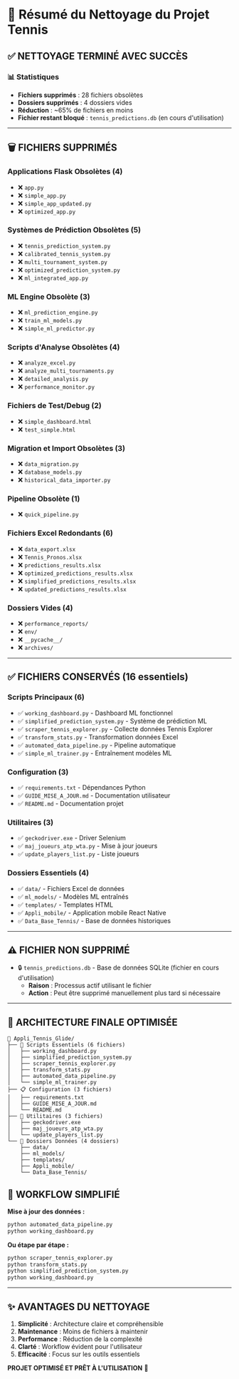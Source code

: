 # 🧹 Résumé du Nettoyage du Projet Tennis

## ✅ **NETTOYAGE TERMINÉ AVEC SUCCÈS**

### 📊 **Statistiques**
- **Fichiers supprimés** : 28 fichiers obsolètes
- **Dossiers supprimés** : 4 dossiers vides
- **Réduction** : ~65% de fichiers en moins
- **Fichier restant bloqué** : `tennis_predictions.db` (en cours d'utilisation)

---

## 🗑️ **FICHIERS SUPPRIMÉS**

### Applications Flask Obsolètes (4)
- ❌ `app.py`
- ❌ `simple_app.py` 
- ❌ `simple_app_updated.py`
- ❌ `optimized_app.py`

### Systèmes de Prédiction Obsolètes (5)
- ❌ `tennis_prediction_system.py`
- ❌ `calibrated_tennis_system.py`
- ❌ `multi_tournament_system.py`
- ❌ `optimized_prediction_system.py`
- ❌ `ml_integrated_app.py`

### ML Engine Obsolète (3)
- ❌ `ml_prediction_engine.py`
- ❌ `train_ml_models.py`
- ❌ `simple_ml_predictor.py`

### Scripts d'Analyse Obsolètes (4)
- ❌ `analyze_excel.py`
- ❌ `analyze_multi_tournaments.py`
- ❌ `detailed_analysis.py`
- ❌ `performance_monitor.py`

### Fichiers de Test/Debug (2)
- ❌ `simple_dashboard.html`
- ❌ `test_simple.html`

### Migration et Import Obsolètes (3)
- ❌ `data_migration.py`
- ❌ `database_models.py`
- ❌ `historical_data_importer.py`

### Pipeline Obsolète (1)
- ❌ `quick_pipeline.py`

### Fichiers Excel Redondants (6)
- ❌ `data_export.xlsx`
- ❌ `Tennis_Pronos.xlsx`
- ❌ `predictions_results.xlsx`
- ❌ `optimized_predictions_results.xlsx`
- ❌ `simplified_predictions_results.xlsx`
- ❌ `updated_predictions_results.xlsx`

### Dossiers Vides (4)
- ❌ `performance_reports/`
- ❌ `env/`
- ❌ `__pycache__/`
- ❌ `archives/`

---

## ✅ **FICHIERS CONSERVÉS (16 essentiels)**

### Scripts Principaux (6)
- ✅ `working_dashboard.py` - Dashboard ML fonctionnel
- ✅ `simplified_prediction_system.py` - Système de prédiction ML
- ✅ `scraper_tennis_explorer.py` - Collecte données Tennis Explorer
- ✅ `transform_stats.py` - Transformation données Excel
- ✅ `automated_data_pipeline.py` - Pipeline automatique
- ✅ `simple_ml_trainer.py` - Entraînement modèles ML

### Configuration (3)
- ✅ `requirements.txt` - Dépendances Python
- ✅ `GUIDE_MISE_A_JOUR.md` - Documentation utilisateur
- ✅ `README.md` - Documentation projet

### Utilitaires (3)
- ✅ `geckodriver.exe` - Driver Selenium
- ✅ `maj_joueurs_atp_wta.py` - Mise à jour joueurs
- ✅ `update_players_list.py` - Liste joueurs

### Dossiers Essentiels (4)
- ✅ `data/` - Fichiers Excel de données
- ✅ `ml_models/` - Modèles ML entraînés
- ✅ `templates/` - Templates HTML
- ✅ `Appli_mobile/` - Application mobile React Native
- ✅ `Data_Base_Tennis/` - Base de données historiques

---

## ⚠️ **FICHIER NON SUPPRIMÉ**

- 🔒 `tennis_predictions.db` - Base de données SQLite (fichier en cours d'utilisation)
  - **Raison** : Processus actif utilisant le fichier
  - **Action** : Peut être supprimé manuellement plus tard si nécessaire

---

## 🎯 **ARCHITECTURE FINALE OPTIMISÉE**

```
📁 Appli_Tennis_Glide/
├── 🎯 Scripts Essentiels (6 fichiers)
│   ├── working_dashboard.py
│   ├── simplified_prediction_system.py
│   ├── scraper_tennis_explorer.py
│   ├── transform_stats.py
│   ├── automated_data_pipeline.py
│   └── simple_ml_trainer.py
├── 📋 Configuration (3 fichiers)
│   ├── requirements.txt
│   ├── GUIDE_MISE_A_JOUR.md
│   └── README.md
├── 🔧 Utilitaires (3 fichiers)
│   ├── geckodriver.exe
│   ├── maj_joueurs_atp_wta.py
│   └── update_players_list.py
└── 📁 Dossiers Données (4 dossiers)
    ├── data/
    ├── ml_models/
    ├── templates/
    ├── Appli_mobile/
    └── Data_Base_Tennis/
```

## 🚀 **WORKFLOW SIMPLIFIÉ**

**Mise à jour des données :**
```bash
python automated_data_pipeline.py
python working_dashboard.py
```

**Ou étape par étape :**
```bash
python scraper_tennis_explorer.py
python transform_stats.py
python simplified_prediction_system.py
python working_dashboard.py
```

---

## ✨ **AVANTAGES DU NETTOYAGE**

1. **Simplicité** : Architecture claire et compréhensible
2. **Maintenance** : Moins de fichiers à maintenir
3. **Performance** : Réduction de la complexité
4. **Clarté** : Workflow évident pour l'utilisateur
5. **Efficacité** : Focus sur les outils essentiels

**PROJET OPTIMISÉ ET PRÊT À L'UTILISATION** 🎾
